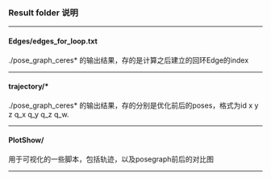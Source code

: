### Result folder 说明
---
#### Edges/edges_for_loop.txt 
./pose_graph_ceres* 的输出结果，存的是计算之后建立的回环Edge的index

---

#### trajectory/*
./pose_graph_ceres* 的输出结果，存的分别是优化前后的poses，格式为id x y z q_x q_y q_z q_w.

---

#### PlotShow/
用于可视化的一些脚本，包括轨迹，以及posegraph前后的对比图

---
